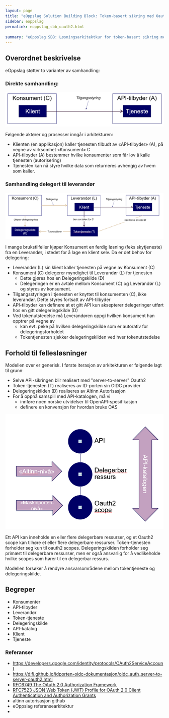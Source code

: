 ```yaml
---
layout: page
title: "eOppslag Solution Building Block: Token-basert sikring med Oauth2"
sidebar: eoppslag
permalink: eoppslag_sbb_oauth2.html

summary: "eOppslag SBB: Løsningsarkitektkur for token-basert sikring med Oauth2"
---
```


## Overordnet beskrivelse

eOppslag støtter to varianter av samhandling:

### Direkte samhandling:

![direkte](assets/eoppslag_sbb_oauth2-b5f56185.png)

Følgende aktører og prosesser inngår i arkitekturen:

* Klienten (en applikasjon) kaller tjenesten tilbudt av «API-tilbyder» (A), på vegne av virksomhet «Konsument» C
* API-tilbyder (A) bestemmer hvilke konsumenter som får lov å kalle tjenesten (autorisering)
* Tjenesten kan nå styre hvilke data som returneres avhengig av hvem som kaller.

### Samhandling delegert til leverandør

![levernadør](assets/eoppslag_sbb_oauth2-1a8d79e6.png)


I mange brukstilfeller kjøper Konsument en ferdig løsning (feks skytjeneste) fra en Leverandør, i stedet for å lage en klient selv. Da er det behov for delegering:

* Leverandør (L) sin klient kaller tjenesten på vegne av Konsument (C)
* Konsument (C) delegerer myndighet til Leverandør (L) for tjenesten
  - Dette gjøres hos en Delegeringskilde (D)
  - Delegeringen er en avtale mellom Konsument (C) og Leverandør (L) og styres av konsument.
* Tilgangsstyringen i tjenesten er knyttet til konsumenten (C), ikke leverandør. Dette styres fortsatt av API-tilbyder
* API-tilbyder kan definere at et gitt API kun aksepterer delegeringer utført hos en gitt delegeringskilde (D)
* Ved tokenutstedelse må Leverandøren oppgi hvilken konsument han opptrer på vegne av
  - kan evt. peke på hvilken delegeringskilde som er autorativ for delegeringsforholdet
  - Tokentjenesten sjekker delegeringskilden ved hver tokenutstedelse


##  Forhold til fellesløsninger

Modellen over er generisk.  I første iterasjon av arkitekturen er følgende lagt til grunn:

* Selve API-sikringen blir realisert med "server-to-server" Oauth2
* Token-tjenesten (T) realiseres av ID-porten sin OIDC provider
* Delegeringskilden (D) realiseres av Altinn Autorisasjon
* For å oppnå samspill med API-katalogen, må vi
  - innføre noen norske utvidelser til OpenAPI-spesifikasjon
  - definere en konvensjon for hvordan bruke OAS

![infomodell](assets/eoppslag_sbb_oauth2-cd1afddf.png)

Ett API kan inneholde en eller flere delegerbare ressurser,  og et Oauth2 scope kan tilhøre et eller flere delegerbare ressurser.  Token-tjenesten forholder seg kun til oauth2 scopes. Delegeringskilden forholder seg primært til delegerbare ressurser, men er også ansvarlig for å vedlikeholde hvilke scopes som hører til en delegerbar ressurs.

Modellen forsøker å rendyre ansvarsområdene mellom  tokentjeneste og delegeringskilde.



## Begreper

* Konsumenter
* API-tilbyder
* Leverandør
* Token-tjeneste
* Delegeringskilde
* API-katalog
* Klient
* Tjeneste



### Referanser

* https://developers.google.com/identity/protocols/OAuth2ServiceAccount
* https://difi.github.io/idporten-oidc-dokumentasjon/oidc_auth_server-to-server-oauth2.html
* [RFC6749 The OAuth 2.0 Authorization Framework](https://tools.ietf.org/html/rfc6749)
* [RFC7523 JSON Web Token (JWT) Profile for OAuth 2.0 Client Authentication and Authorization Grants](https://tools.ietf.org/html/rfc7523)
* altinn autorisasjon github
* eOppslag referansearkitektur
*
